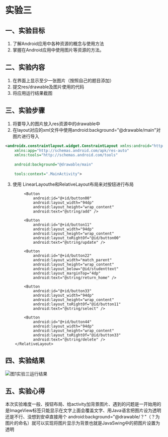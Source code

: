 # 实验三
## 一、实验目标
1. 了解Android应用中各种资源的概念与使用方法
2. 掌握在Android应用中使用图片等资源的方法。
## 二、实验内容
1. 在界面上显示至少一张图片（按照自己的题目添加）
2. 提交res/drawable及图片使用的代码
3. 将应用运行结果截图
## 三、实验步骤
1. 将要导入的图片放入res资源中的drawable中  
2. 在layout对应的xml文件中使用android:background="@drawable/main"对图片进行导入  
```xml
<androidx.constraintlayout.widget.ConstraintLayout xmlns:android="http://schemas.android.com/apk/res/android"
    xmlns:app="http://schemas.android.com/apk/res-auto"
    xmlns:tools="http://schemas.android.com/tools"
                                                   
    android:background="@drawable/main"
                                                   
    tools:context=".MainActivity">

```
3. 使用 LinearLayouthe和RelativeLayout布局来对按钮进行布局
 <LinearLayout
        android:layout_width="match_parent"
        android:layout_height="match_parent"
        android:orientation="vertical"
        android:paddingLeft="16dp"
        android:paddingRight="16dp"
        >
        <RelativeLayout
            android:layout_width="wrap_content"
            android:layout_height="540dp">

            <Button
                android:id="@+id/button00"
                android:layout_width="94dp"
                android:layout_height="wrap_content"
                android:text="@string/add" />

            <Button
                android:id="@+id/button11"
                android:layout_width="94dp"
                android:layout_height="wrap_content"
                android:layout_toRightOf="@id/button00"
                android:text="@string/update" />

            <Button
                android:id="@+id/button22"
                android:layout_width="match_parent"
                android:layout_height="wrap_content"
                android:layout_below="@id/studenttext"
                android:layout_marginTop="4dp"
                android:text="@string/return_home" />

            <Button
                android:id="@+id/button33"
                android:layout_width="94dp"
                android:layout_height="wrap_content"
                android:layout_toRightOf="@id/button11"
                android:text="@string/select" />

            <Button
                android:id="@+id/button44"
                android:layout_width="94dp"
                android:layout_height="wrap_content"
                android:layout_toRightOf="@id/button33"
                android:text="@string/delete" />
        </RelativeLayout>
    </LinearLayout>
## 四、实验结果
![图1实验三运行结果](https://github.com/yichouge/android-labs-2020/blob/master/students/net1814080903333/ExperimentalResult/lab4.1.png?raw=true)
## 五、实验心得  
本次实验难度一般、按钮布局、给activity加背景图片、遇到的问题是一开始用的是ImageView标签只能显示在文字上面会覆盖文字、用Java语言把图片设为透明还是不行、没想到安卓直接用个 
android:background="@drawable/？"（？为图片的命名）就可以实现将图片显示为背景也就是JavaSwing中的把图片设置为透明
